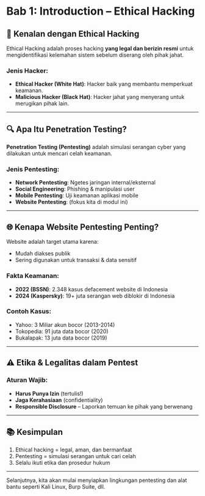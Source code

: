 # Bab 1: Introduction – Ethical Hacking

## 👋 Kenalan dengan Ethical Hacking

Ethical Hacking adalah proses hacking **yang legal dan berizin resmi** untuk mengidentifikasi kelemahan sistem sebelum diserang oleh pihak jahat.

### Jenis Hacker:
- **Ethical Hacker (White Hat)**: Hacker baik yang membantu memperkuat keamanan.
- **Malicious Hacker (Black Hat)**: Hacker jahat yang menyerang untuk merugikan pihak lain.

---

## 🔍 Apa Itu Penetration Testing?

**Penetration Testing (Pentesting)** adalah simulasi serangan cyber yang dilakukan untuk mencari celah keamanan.

### Jenis Pentesting:
- **Network Pentesting**: Ngetes jaringan internal/eksternal
- **Social Engineering**: Phishing & manipulasi user
- **Mobile Pentesting**: Uji keamanan aplikasi mobile
- **Website Pentesting**: (fokus kita di modul ini)

---

## 🌐 Kenapa Website Pentesting Penting?

Website adalah target utama karena:
- Mudah diakses publik
- Sering digunakan untuk transaksi & data sensitif

### Fakta Keamanan:
- **2022 (BSSN)**: 2.348 kasus defacement website di Indonesia
- **2024 (Kaspersky)**: 19+ juta serangan web diblokir di Indonesia

### Contoh Kasus:
- Yahoo: 3 Miliar akun bocor (2013-2014)
- Tokopedia: 91 juta data bocor (2020)
- Bukalapak: 13 juta data bocor (2019)

---

## ⚠️ Etika & Legalitas dalam Pentest

### Aturan Wajib:
- **Harus Punya Izin** (tertulis!)
- **Jaga Kerahasiaan** (confidentiality)
- **Responsible Disclosure** – Laporkan temuan ke pihak yang berwenang

---

## 📚 Kesimpulan

1. Ethical hacking = legal, aman, dan bermanfaat
2. Pentesting = simulasi serangan untuk cari celah
3. Selalu ikuti etika dan prosedur hukum

---

Selanjutnya, kita akan mulai menyiapkan lingkungan pentesting dan alat bantu seperti Kali Linux, Burp Suite, dll.
